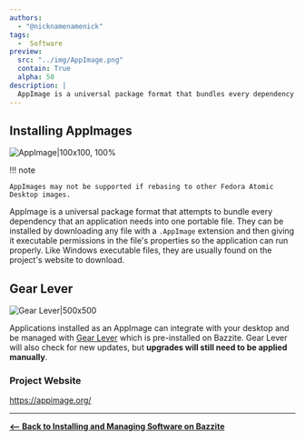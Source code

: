 ```yaml
---
authors:
  - "@nicknamenamenick"
tags:
  -  Software
preview:
  src: "../img/AppImage.png"
  contain: True
  alpha: 50
description: |
  AppImage is a universal package format that bundles every dependency an application needs.
---
```


<!-- ANCHOR: METADATA -->
<!--{"url_discourse": "https://universal-blue.discourse.group/docs?topic=2641", "fetched_at": "2024-09-03 16:43:10.114605+00:00"}-->
<!-- ANCHOR_END: METADATA -->

## Installing AppImages

![AppImage|100x100, 100%](../img/AppImage.png)

!!! note
    
    AppImages may not be supported if rebasing to other Fedora Atomic Desktop images.

AppImage is a universal package format that attempts to bundle every dependency that an application needs into one portable file. They can be installed by downloading any file with a `.AppImage` extension and then giving it executable permissions in the file's properties so the application can run properly. Like Windows executable files, they are usually found on the project's website to download.

## Gear Lever

![Gear Lever|500x500](../img/Gear_Level.png)

Applications installed as an AppImage can integrate with your desktop and be managed with [Gear Lever](https://github.com/mijorus/gearlever) which is pre-installed on Bazzite.  Gear Lever will also check for new updates, but **upgrades will still need to be applied manually**.

### Project Website

https://appimage.org/

<hr>

[**<-- Back to Installing and Managing Software on Bazzite**](./index.md)
